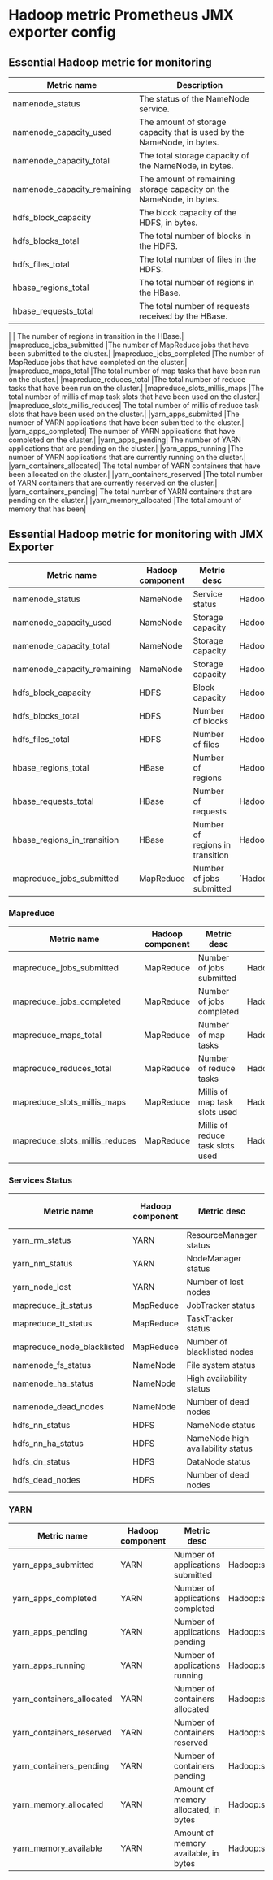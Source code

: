 # Hadoop metric Prometheus JMX exporter config


## Essential Hadoop metric for monitoring
|Metric name	|Description |
|-----------|------------------|
|namenode_status	|The status of the NameNode service.|
|namenode_capacity_used	|The amount of storage capacity that is used by the NameNode, in bytes.|
|namenode_capacity_total|	The total storage capacity of the NameNode, in bytes.|
|namenode_capacity_remaining|	The amount of remaining storage capacity on the NameNode, in bytes.|
|hdfs_block_capacity|	The block capacity of the HDFS, in bytes.|
|hdfs_blocks_total|	The total number of blocks in the HDFS.|
|hdfs_files_total	|The total number of files in the HDFS.|
|hbase_regions_total|	The total number of regions in the HBase.|
|hbase_requests_total	|The total number of requests received by the HBase.|
|
|	The number of regions in transition in the HBase.|
|mapreduce_jobs_submitted	|The number of MapReduce jobs that have been submitted to the cluster.|
|mapreduce_jobs_completed	|The number of MapReduce jobs that have completed on the cluster.|
|mapreduce_maps_total	|The total number of map tasks that have been run on the cluster.|
|mapreduce_reduces_total	|The total number of reduce tasks that have been run on the cluster.|
|mapreduce_slots_millis_maps	|The total number of millis of map task slots that have been used on the cluster.|
|mapreduce_slots_millis_reduces|	The total number of millis of reduce task slots that have been used on the cluster.|
|yarn_apps_submitted	|The number of YARN applications that have been submitted to the cluster.|
|yarn_apps_completed|	The number of YARN applications that have completed on the cluster.|
|yarn_apps_pending|	The number of YARN applications that are pending on the cluster.|
|yarn_apps_running	|The number of YARN applications that are currently running on the cluster.|
|yarn_containers_allocated|	The total number of YARN containers that have been allocated on the cluster.|
|yarn_containers_reserved	|The total number of YARN containers that are currently reserved on the cluster.|
|yarn_containers_pending|	The total number of YARN containers that are pending on the cluster.|
|yarn_memory_allocated	|The total amount of memory that has been|


## Essential Hadoop metric for monitoring with JMX Exporter

|Metric name|	Hadoop component |	Metric desc|	JMX bean name|	Prometheus JMX Exporter template|
|-----------|------------------|-------------|------------------|-----------------------------------|
| namenode_status |	NameNode	| Service status |	Hadoop:service=NameNode,name=NameNodeStatus	| .*Status:(\\w+).* |
|namenode_capacity_used |	NameNode	|Storage capacity|	Hadoop:service=NameNode,name=FSNamesystem|	.*CapacityUsed:(\\d+).*|
|namenode_capacity_total|	NameNode	|Storage capacity|	Hadoop:service=NameNode,name=FSNamesystem|	.*CapacityTotal:(\\d+).*|
|namenode_capacity_remaining|	NameNode	|Storage capacity|	Hadoop:service=NameNode,name=FSNamesystem|	.*CapacityRemaining:(\\d+).*|
|hdfs_block_capacity|	HDFS|	Block capacity|	Hadoop:service=NameNode,name=FSNamesystemState|	.*BlockCapacity:(\\d+).*|
|hdfs_blocks_total|	HDFS|	Number of blocks|	Hadoop:service=NameNode,name=FSNamesystemState|	.*BlocksTotal:(\\d+).*|
|hdfs_files_total|	HDFS	|Number of files|	Hadoop:service=NameNode,name=FSNamesystemState|	.*FilesTotal:(\\d+).*|
|hbase_regions_total|	HBase|	Number of regions|	Hadoop:service=HBase,name=Master,sub=Server|	.*regionCount:(\\d+).*|
|hbase_requests_total|	HBase|	Number of requests|	Hadoop:service=HBase,name=Master,sub=Server|	.*totalRequestCount:(\\d+).*|
|hbase_regions_in_transition|	HBase|Number of regions in transition|	Hadoop:service=HBase,name=Master,sub=Server|	.*regionsInTransition:(\\d+).*|
|mapreduce_jobs_submitted|	MapReduce|	Number of jobs submitted	|`Hadoop:service=JobTracker,name=JobTracker	| |

### Mapreduce

|Metric name|	Hadoop component	|Metric desc	|JMX bean name|	Prometheus JMX Exporter template |
|-----------|------------------|--------------|-----------------|-----------------------------------|
|mapreduce_jobs_submitted	|MapReduce|	Number of jobs submitted|	Hadoop:service=JobTracker,name=JobTrackerMetrics	|.*jobsSubmitted:(\\d+).*|
|mapreduce_jobs_completed|	MapReduce|	Number of jobs completed|	Hadoop:service=JobTracker,name=JobTrackerMetrics	|.*jobsCompleted:(\\d+).*|
|mapreduce_maps_total|	MapReduce	|Number of map tasks|	Hadoop:service=JobTracker,name=JobTrackerMetrics	|.*mapsTotal:(\\d+).*|
|mapreduce_reduces_total	|MapReduce|	Number of reduce tasks|	Hadoop:service=JobTracker,name=JobTrackerMetrics|	.*reducesTotal:(\\d+).*|
|mapreduce_slots_millis_maps|	MapReduce|	Millis of map task slots used|	Hadoop:service=JobTracker,name=JobTrackerMetrics	|.*slotsMillisMaps:(\\d+).*|
|mapreduce_slots_millis_reduces|	MapReduce|	Millis of reduce task slots used|	Hadoop:service=JobTracker,name=JobTrackerMetrics|	.*slotsMillisReduces:(\\d+).*|

### Services Status

|Metric name|	Hadoop component|Metric desc	|JMX bean name|	Prometheus JMX Exporter template|
|-----------|------------------|----------------|---------------|-----------------------------------|
|yarn_rm_status|	YARN|	ResourceManager status|	Hadoop:service=ResourceManager,name=ResourceManagerMetrics	|.*Status:(\\w+).*|
|yarn_nm_status|	YARN|	NodeManager status	|Hadoop:service=NodeManager,name=NodeManagerMetrics|	.*Status:(\\w+).*|
|yarn_node_lost	|YARN|	Number of lost nodes	|Hadoop:service=ResourceManager,name=RMActiveApplications|	.*NumLostNMs:(\\d+).*|
|mapreduce_jt_status|	MapReduce|	JobTracker status|	Hadoop:service=JobTracker,name=JobTrackerMetrics	|.*Status:(\\w+).*|
|mapreduce_tt_status|	MapReduce|	TaskTracker status|	Hadoop:service=TaskTracker,name=TaskTrackerMetrics	|.*Status:(\\w+).*|
|mapreduce_node_blacklisted|	MapReduce|	Number of blacklisted nodes|	Hadoop:service=JobTracker,name=JobTrackerMetrics	|.*NodesBlacklisted:(\\d+).*|
|namenode_fs_status	|NameNode|	File system status|	Hadoop:service=NameNode,name=FSNamesystemState|	.*Status:(\\w+).*|
|namenode_ha_status|	NameNode|	High availability status|	Hadoop:service=NameNode,name=NameNodeInfo	|.*HAState:(\\w+).*|
|namenode_dead_nodes|	NameNode|	Number of dead nodes	|Hadoop:service=NameNode,name=FSNamesystemState|	.*DeadNodes:(\\d+).*|
|hdfs_nn_status|	HDFS|	NameNode status	|Hadoop:service=NameNode,name=NameNodeStatus	.*Status:(\\w+).*|
|hdfs_nn_ha_status|	HDFS|	NameNode high availability status|	Hadoop:service=NameNode,name=NameNodeInfo	.*HAState:(\\w+).*|
|hdfs_dn_status	|HDFS|	DataNode status	|Hadoop:service=DataNode,name=DataNodeInfo|	.*Status:(\\w+).*|
|hdfs_dead_nodes|	HDFS	|Number of dead nodes|	Hadoop:service=NameNode,name=FSNamesystemState|	.*DeadNodes:(\\d+).*|

### YARN
|Metric name|	Hadoop component|Metric desc	|JMX bean name|	Prometheus JMX Exporter template|
|-----------|------------------|----------------|---------------|-----------------------------------|
|yarn_apps_submitted|	YARN|	Number of applications submitted|	Hadoop:service=ResourceManager,name=RMApps|	.*AppsSubmitted:(\\d+).*|
|yarn_apps_completed|	YARN|	Number of applications completed	|Hadoop:service=ResourceManager,name=RMApps	|.*AppsCompleted:(\\d+).*|
|yarn_apps_pending|	YARN|	Number of applications pending|	Hadoop:service=ResourceManager,name=RMApps	|.*AppsPending:(\\d+).*|
|yarn_apps_running|	YARN|	Number of applications running	|Hadoop:service=ResourceManager,name=RMApps	|.*AppsRunning:(\\d+).*|
|yarn_containers_allocated	|YARN	|Number of containers allocated|	Hadoop:service=ResourceManager,name=RMActiveApplications	|.*ContainersAllocated:(\\d+).*|
|yarn_containers_reserved|	YARN|	Number of containers reserved|	Hadoop:service=ResourceManager,name=RMActiveApplications|	.*ContainersReserved:(\\d+).*|
|yarn_containers_pending|	YARN|	Number of containers pending	|Hadoop:service=ResourceManager,name=RMActiveApplications|	.*ContainersPending:(\\d+).*|
|yarn_memory_allocated|	YARN|	Amount of memory allocated, in bytes	|Hadoop:service=ResourceManager,name=RMActiveApplications	|.*MemoryAllocated:(\\d+).*|
|yarn_memory_available|	YARN	|Amount of memory available, in bytes	|Hadoop:service=ResourceManager,name=RMActiveApplications	|.*MemoryAvailable:(\\d+).*|



